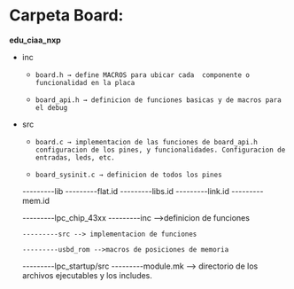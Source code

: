 
# Carpeta Board:

__edu_ciaa_nxp__

<ul>
	<li><p>inc</p>
	<ul>
		<li><pre><code>board.h → define MACROS para ubicar cada  componente o funcionalidad en la placa</code></pre></li>
		<li><pre><code>board_api.h → definicion de funciones basicas y de macros para el debug </code></pre></li>
	</ul>
	<li><p>src</p>
	<ul>
		<li><pre><code>board.c → implementacion de las funciones de board_api.h configuracion de los pines, y funcionalidades. Configuracion de entradas, leds, etc.						</code></pre></li>
		<li><pre><code>board_sysinit.c → definicion de todos los pines </code></pre></li>
	</ul>

---------lib
	---------flat.id
	---------libs.id
	---------link.id
	---------mem.id

---------lpc_chip_43xx
	---------inc -->definicion de funciones
		
	---------src --> implementacion de funciones

	---------usbd_rom -->macros de posiciones de memoria  		

---------lpc_startup/src
---------module.mk --> directorio de los archivos ejecutables y los includes.
